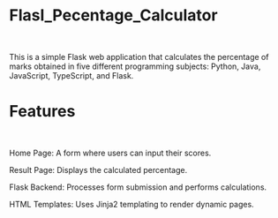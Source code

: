 # Flasl_Pecentage_Calculator
<br>

This is a simple Flask web application that calculates the percentage of marks obtained in five different programming subjects: Python, Java, JavaScript, TypeScript, and Flask.

<h1>Features</h1>
<br>

Home Page: A form where users can input their scores.

Result Page: Displays the calculated percentage.

Flask Backend: Processes form submission and performs calculations.

HTML Templates: Uses Jinja2 templating to render dynamic pages.

